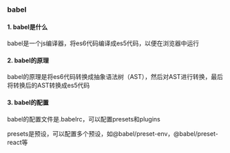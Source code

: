 ### babel

#### 1. babel是什么

babel是一个js编译器，将es6代码编译成es5代码，以便在浏览器中运行

#### 2. babel的原理

babel的原理是将es6代码转换成抽象语法树（AST），然后对AST进行转换，最后将转换后的AST转换成es5代码

#### 3. babel的配置

babel的配置文件是.babelrc，可以配置presets和plugins

presets是预设，可以配置多个预设，如@babel/preset-env，@babel/preset-react等

